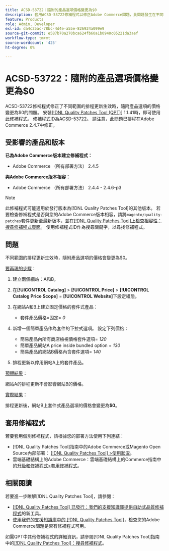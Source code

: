 ```yaml
---
title: ACSD-53722：隨附的產品選項價格變更為$0
description: 套用ACSD-53722修補程式以修正Adobe Commerce問題，此問題發生在不同範圍的排程更新生效時，隨附產品選項的價格會變更為$0。
feature: Products
role: Admin, Developer
exl-id: da4c25ac-78bc-4d4e-a55e-826924a099e9
source-git-commit: e587b70a270bca624fb60a1b0940c05221da3aef
workflow-type: tm+mt
source-wordcount: '425'
ht-degree: 0%

---
```


# ACSD-53722：隨附的產品選項價格變更為$0

ACSD-53722修補程式修正了不同範圍的排程更新生效時，隨附產品選項的價格變更為$0的問題。 安裝[[!DNL Quality Patches Tool (QPT)]](/help/announcements/adobe-commerce-announcements/magento-quality-patches-released-new-tool-to-self-serve-quality-patches.md) 1.1.41時，即可使用此修補程式。 修補程式ID為ACSD-53722。 請注意，此問題已排程在Adobe Commerce 2.4.7中修正。

## 受影響的產品和版本

**已為Adobe Commerce版本建立修補程式：**

* Adobe Commerce （所有部署方法） 2.4.5

**與Adobe Commerce版本相容：**

* Adobe Commerce （所有部署方法） 2.4.4 - 2.4.6-p3

>[!NOTE]
>
>此修補程式可能適用於發行版本為[!DNL Quality Patches Tool]的其他版本。 若要檢查修補程式是否與您的Adobe Commerce版本相容，請將`magento/quality-patches`套件更新至最新版本，並在[[!DNL Quality Patches Tool]上檢查相容性：搜尋修補程式頁面](https://experienceleague.adobe.com/tools/commerce-quality-patches/index.html)。 使用修補程式ID作為搜尋關鍵字，以尋找修補程式。

## 問題

不同範圍的排程更新生效時，隨附產品選項的價格會變更為$0。

<u>要再現的步驟</u>：

1. 建立兩個網站：A和B。
1. 在&#x200B;**[!UICONTROL Catalog]** > **[!UICONTROL Price]** > **[!UICONTROL Catalog Price Scope]** = **[!UICONTROL Website]**&#x200B;下設定組態。
1. 在網站A和B上建立固定價格的套件式產品：

   * 套件產品價格=固定= *0*

1. 新增一個簡單產品作為套件的下拉式選項。 設定下列價格：

   * 簡易產品內所有商店檢視價格套件選項= *120*
   * 簡單產品網站A price inside bundled option = *130*
   * 簡易產品的網站B價格內含套件選項= *140*

1. 排程更新以停用網站A上的套件產品。

<u>預期結果</u>：

網站A的排程更新不會影響網站B的價格。

<u>實際結果</u>：

排程更新後，網站B上套件式產品選項的價格會變更為&#x200B;**$0**。

## 套用修補程式

若要套用個別修補程式，請根據您的部署方法使用下列連結：

* [!DNL Quality Patches Tool]指南中的Adobe Commerce或Magento Open Source內部部署： [[!DNL Quality Patches Tool] >使用狀況](https://experienceleague.adobe.com/docs/commerce-operations/tools/quality-patches-tool/usage.html)。
* 雲端基礎結構上的Adobe Commerce：雲端基礎結構上的Commerce指南中的[升級和修補程式>套用修補程式](https://experienceleague.adobe.com/docs/commerce-cloud-service/user-guide/develop/upgrade/apply-patches.html)。

## 相關閱讀

若要進一步瞭解[!DNL Quality Patches Tool]，請參閱：

* [[!DNL Quality Patches Tool] 已發行：我們的支援知識庫提供自助式品質修補程式](/help/announcements/adobe-commerce-announcements/magento-quality-patches-released-new-tool-to-self-serve-quality-patches.md)的新工具。
* [使用我們的支援知識庫中的 [!DNL Quality Patches Tool]](/help/support-tools/patches-available-in-qpt-tool/check-patch-for-magento-issue-with-magento-quality-patches.md)，檢查您的Adobe Commerce問題是否有修補程式可用。

如需QPT中其他修補程式的詳細資訊，請參閱[!DNL Quality Patches Tool]指南中的[[!DNL Quality Patches Tool]：搜尋修補程式](https://experienceleague.adobe.com/tools/commerce-quality-patches/index.html)。
